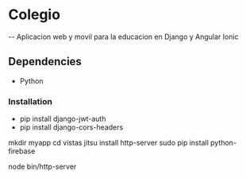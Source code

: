 Colegio
=======

-- Aplicacion web y movil para la educacion en Django y Angular Ionic

## Dependencies

- Python

### Installation


- pip install django-jwt-auth
- pip install django-cors-headers

mkdir myapp
cd vistas
jitsu install http-server
sudo pip install python-firebase


node bin/http-server